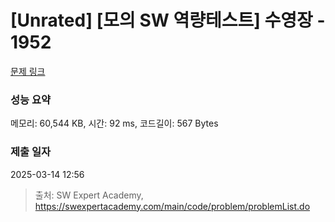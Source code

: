 # [Unrated] [모의 SW 역량테스트] 수영장 - 1952 

[문제 링크](https://swexpertacademy.com/main/code/problem/problemDetail.do?contestProbId=AV5PpFQaAQMDFAUq) 

### 성능 요약

메모리: 60,544 KB, 시간: 92 ms, 코드길이: 567 Bytes

### 제출 일자

2025-03-14 12:56



> 출처: SW Expert Academy, https://swexpertacademy.com/main/code/problem/problemList.do